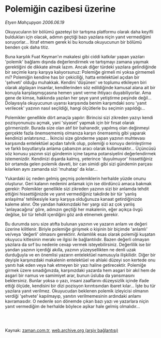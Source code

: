 # Polemiğin cazibesi üzerine

*Etyen Mahçupyan 2006.06.19*

<td class="columnist-detail">
<p>Okuyucuların bir bölümü gazeteyi bir tartışma platformu olarak daha keyifli buldukları için olacak, adımın geçtiği bazı yazılara niçin yanıt vermediğimi soruyorlar... İtiraf etmem gerek ki bu konuda okuyucunun bir bölümü benden çok daha titiz.</p>
<p>
<div id="haberMetinDiv">
<p>Buna karşılık Fuat Keyman'ın makalesi gibi ciddi katkılar yapan yazıları 'polemik' bağlamı dışında değerlendirmek ve tartışmayı zamana yaymak gerektiğini de dikkate almak lazım. Ancak diğer türdeki yazılara gelindiğinde bir seçimle karşı karşıya kalıyorsunuz: Polemiğe girmeli mi yoksa girmemeli mi? Polemiğin kendine has bir çekiciliği, hatta entelektüel açıdan bir 'şehveti' olduğu muhakkak. Kendini 'düşünen' ve toplumu etkileyen biri olarak algılayan insanlar, kendilerinden söz edildiğinde kamusal alana ait bir konuyla karşılaşmışçasına hemen yanıt verme ihtiyacı duyabiliyorlar. Ama gene de kimse, hakkında yazılan her şeye yanıt yetiştirme peşinde değil... Dolayısıyla okuyucunun uyarısı karşısında benim karşımdaki soru 'yanıt verilecek' yazının nasıl seçildiği, hangi ölçütlerle bu seçimin yapıldığı... 
<p>Polemikler genellikle dört amaçla yapılır: Birincisi sizi zikreden yazıyı kendi pozisyonunuzu açmak, yani 'siyaset' yapmak için bir fırsat olarak görmenizdir. Burada size olan atıf bir bahanedir, yapılmış olan değinmeyi gerçekte fazla önemsememiş olmanıza karşın önemsemiş gibi yaparak kendinizi anlatırsınız... İkincisi size gönderme yapan yazının muhtevası karşısında entelektüel açıdan tahrik olup, polemiği o konuyu derinleştirme ve farklı boyutlarıyla anlama çabanızın aracı olarak kullanmaktır... Üçüncüsü söz konusu yazının sizi gündemin içine taşıma potansiyelini değerlendirmek istemenizdir. Kendinizi dışarda kalmış, yeterince 'duyulmuyor' hissettiğiniz bir ortamda gelen polemik daveti, bir can simidi gibi sizi gündemin parçası kılarken aynı zamanda sizi 'muhatap' da kılar... 
<p>Yukardaki üç neden gelmiş geçmiş polemiklerin herhalde yüzde onunu oluşturur. Geri kalanın nedenini anlamak için ise dördüncü amaca bakmak gerekir: Polemikler genellikle sizi zikreden yazının sizi bir anlamda tehdit ettiğini hissettiğinizde ve yanıt vermediğiniz takdirde bir tür 'yanlış anlaşılma' tehlikesiyle karşı karşıya olduğunuza kanaat getirdiğinizde kaleme alınır. Öte yandan hakkınızdaki her yargı sizi az çok yanlış 'anlayacağına' göre, adınızın geçtiği her makalenin, eğer açıkça övgü değilse, bir tür tehdit içerdiğini göz ardı etmemek gerekir. 
<p>Bu durumda soru size atıfta bulunan yazının ve yazarın anlam ve değeri üzerine kilitlenir. Biriyle polemiğe girişmek o kişinin bir biçimde 'anlamlı' ve/veya 'değerli' olmasını gerektirir. Anlamlılık esas olarak polemiği kuşatan okuyucu kitlesinin merakı ve ilgisi ile bağlantılıdır. Bazen değerli olmayan yazılara da sırf bu nedenle cevap vermek isteyebilirsiniz. Değerlilik ise bir yandan yazının içerdiği akılla, yazının yüzeysellikten ne denli uzak durduğuyla ve en önemlisi yazarın entelektüel namusuyla ilişkilidir. Diğer bir deyişle karşınızdaki makalenin entelektüel ve ahlaki düzeyi son kertede onu yanıtı hak eden veya hak etmeyen bir yazı haline getirecektir. Polemiğe girmek üzere sınadığınızda, karşınızdaki yazarda hem asgari bir akıl hem de asgari bir namus ve samimiyet arar, bunun üsluba da yansımasını beklersiniz. Bunlar yoksa o yazı, insani zaaflarını düzeysizlik içinde ifade ettiği ölçüde, kendisini bir dizi pozisyon kırıntısından ibaret kılar... İşte bu tür yazılara yanıt verilmez. Okuyucudan beklenen polemik izleyicisi olmanın verdiği 'şehvete' kapılmayıp, yanıtın verilmemesinin ardındaki anlamı kavramasıdır. O nedenle son dönemde çıkan bazı yazı ve yazarlara niçin yanıt vermediğim de herhalde böylece aşikar hale gelmiş olmalıdır... </p></p></p></p></div>
</p>


<p><br>
		 </br></p></td>

Kaynak: [zaman.com.tr](http://zaman.com.tr/yazar.do?yazino=294997), [web.archive.org (arşiv bağlantısı)](http://web.archive.org/web/20120314211252/http://www.zaman.com.tr/yazar.do?yazino=294997)

